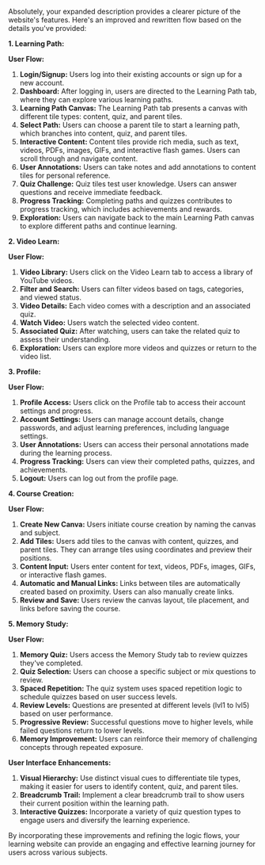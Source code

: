 Absolutely, your expanded description provides a clearer picture of the website's features. Here's an improved and rewritten flow based on the details you've provided:

**1. Learning Path:**

**User Flow:**
1. **Login/Signup:** Users log into their existing accounts or sign up for a new account.
2. **Dashboard:** After logging in, users are directed to the Learning Path tab, where they can explore various learning paths.
3. **Learning Path Canvas:** The Learning Path tab presents a canvas with different tile types: content, quiz, and parent tiles.
4. **Select Path:** Users can choose a parent tile to start a learning path, which branches into content, quiz, and parent tiles.
5. **Interactive Content:** Content tiles provide rich media, such as text, videos, PDFs, images, GIFs, and interactive flash games. Users can scroll through and navigate content.
6. **User Annotations:** Users can take notes and add annotations to content tiles for personal reference.
7. **Quiz Challenge:** Quiz tiles test user knowledge. Users can answer questions and receive immediate feedback.
8. **Progress Tracking:** Completing paths and quizzes contributes to progress tracking, which includes achievements and rewards.
9. **Exploration:** Users can navigate back to the main Learning Path canvas to explore different paths and continue learning.

**2. Video Learn:**

**User Flow:**
1. **Video Library:** Users click on the Video Learn tab to access a library of YouTube videos.
2. **Filter and Search:** Users can filter videos based on tags, categories, and viewed status.
3. **Video Details:** Each video comes with a description and an associated quiz.
4. **Watch Video:** Users watch the selected video content.
5. **Associated Quiz:** After watching, users can take the related quiz to assess their understanding.
6. **Exploration:** Users can explore more videos and quizzes or return to the video list.

**3. Profile:**

**User Flow:**
1. **Profile Access:** Users click on the Profile tab to access their account settings and progress.
2. **Account Settings:** Users can manage account details, change passwords, and adjust learning preferences, including language settings.
3. **User Annotations:** Users can access their personal annotations made during the learning process.
4. **Progress Tracking:** Users can view their completed paths, quizzes, and achievements.
5. **Logout:** Users can log out from the profile page.

**4. Course Creation:**

**User Flow:**
1. **Create New Canva:** Users initiate course creation by naming the canvas and subject.
2. **Add Tiles:** Users add tiles to the canvas with content, quizzes, and parent tiles. They can arrange tiles using coordinates and preview their positions.
3. **Content Input:** Users enter content for text, videos, PDFs, images, GIFs, or interactive flash games.
4. **Automatic and Manual Links:** Links between tiles are automatically created based on proximity. Users can also manually create links.
5. **Review and Save:** Users review the canvas layout, tile placement, and links before saving the course.

**5. Memory Study:**

**User Flow:**
1. **Memory Quiz:** Users access the Memory Study tab to review quizzes they've completed.
2. **Quiz Selection:** Users can choose a specific subject or mix questions to review.
3. **Spaced Repetition:** The quiz system uses spaced repetition logic to schedule quizzes based on user success levels.
4. **Review Levels:** Questions are presented at different levels (lvl1 to lvl5) based on user performance.
5. **Progressive Review:** Successful questions move to higher levels, while failed questions return to lower levels.
6. **Memory Improvement:** Users can reinforce their memory of challenging concepts through repeated exposure.

**User Interface Enhancements:**

1. **Visual Hierarchy:** Use distinct visual cues to differentiate tile types, making it easier for users to identify content, quiz, and parent tiles.
2. **Breadcrumb Trail:** Implement a clear breadcrumb trail to show users their current position within the learning path.
3. **Interactive Quizzes:** Incorporate a variety of quiz question types to engage users and diversify the learning experience.

By incorporating these improvements and refining the logic flows, your learning website can provide an engaging and effective learning journey for users across various subjects.